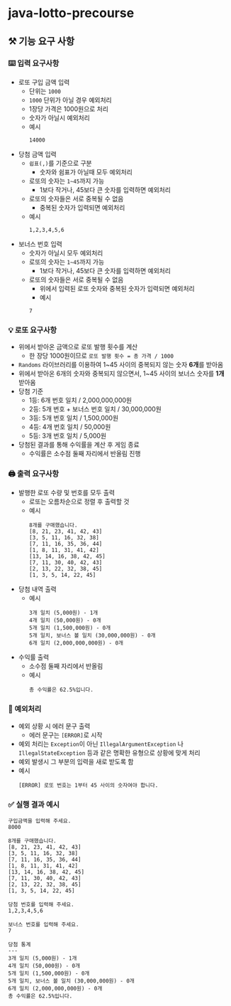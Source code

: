 # java-lotto-precourse


## ⚒️ 기능 요구 사항

### ⌨️ 입력 요구사항
- 로또 구입 금액 입력
  - 단위는 `1000` 
  - ️`1000` 단위가 아닐 경우 예외처리
  - 1장당 가격은 1000원으로 처리
  - 숫자가 아닐시 예외처리
  - 예시
    ```text
    14000
    ```
- 당첨 금액 입력
  - `쉽표(,)`를 기준으로 구분
    - 숫자와 쉼표가 아닐때 모두 예외처리
  - 로또의 숫자는 `1~45`까지 가능
    - 1보다 작거나, 45보다 큰 숫자를 입력하면 예외처리
  - 로또의 숫자들은 서로 중복될 수 없음
    - 중복된 숫자가 입력되면 예외처리
  - 예시
    ```text
    1,2,3,4,5,6
    ```
- 보너스 번호 입력
  - 숫자가 아닐시 모두 예외처리
  - 로또의 숫자는 `1~45`까지 가능
      - 1보다 작거나, 45보다 큰 숫자를 입력하면 예외처리
  - 로또의 숫자들은 서로 중복될 수 없음
      - 위에서 입력된 로또 숫자와 중복된 숫자가 입력되면 예외처리
    - 예시
    ```text
    7
    ```

### 💡 로또 요구사항
- 위에서 받아온 금액으로 로또 발행 횟수를 계산
  - 한 장당 1000원이므로 `로또 발행 횟수 = 총 가격 / 1000`
- `Randoms` 라이브러리를 이용하여 1~45 사이의 중복되지 않는 숫자 **6개**를 받아옴
- 위에서 받아온 6개의 숫자와 중복되지 않으면서, 1~45 사이의 보너스 숫자를 **1개** 받아옴
- 당첨 기준
  - 1등: 6개 번호 일치 / 2,000,000,000원
  - 2등: 5개 번호 + 보너스 번호 일치 / 30,000,000원
  - 3등: 5개 번호 일치 / 1,500,000원
  - 4등: 4개 번호 일치 / 50,000원
  - 5등: 3개 번호 일치 / 5,000원
- 당첨된 결과를 통해 수익률을 계산 후 게임 종료
  - 수익률은 소수점 둘째 자리에서 반올림 진행

### 🖨️ 출력 요구사항
- 발행한 로또 수량 및 번호를 모두 출력
  - 로또는 오름차순으로 정렬 후 출력할 것
  - 예시
    ```text
    8개를 구매했습니다.
    [8, 21, 23, 41, 42, 43]
    [3, 5, 11, 16, 32, 38]
    [7, 11, 16, 35, 36, 44]
    [1, 8, 11, 31, 41, 42]
    [13, 14, 16, 38, 42, 45]
    [7, 11, 30, 40, 42, 43]
    [2, 13, 22, 32, 38, 45]
    [1, 3, 5, 14, 22, 45]    
    ```
- 당첨 내역 출력
  - 예시
    ```text
    3개 일치 (5,000원) - 1개
    4개 일치 (50,000원) - 0개
    5개 일치 (1,500,000원) - 0개
    5개 일치, 보너스 볼 일치 (30,000,000원) - 0개
    6개 일치 (2,000,000,000원) - 0개
    ```
- 수익률 출력
  - 소수점 둘째 자리에서 반올림
  - 예시
    ```text
    총 수익률은 62.5%입니다.
    ```

### 🚨 예외처리
- 예외 상황 시 에러 문구 출력
  - 에러 문구는 `[ERROR]`로 시작
- 예외 처리는 `Exception`이 아닌 `IllegalArgumentException` 나 `IllegalStateException` 등과 같은 명확한 유형으로 상황에 맞게 처리
- 예외 발생시 그 부분의 입력을 새로 받도록 함
- 예시
    ```text
    [ERROR] 로또 번호는 1부터 45 사이의 숫자여야 합니다.
    ```

### ✅ 실행 결과 예시
```text
구입금액을 입력해 주세요.
8000

8개를 구매했습니다.
[8, 21, 23, 41, 42, 43] 
[3, 5, 11, 16, 32, 38] 
[7, 11, 16, 35, 36, 44] 
[1, 8, 11, 31, 41, 42] 
[13, 14, 16, 38, 42, 45] 
[7, 11, 30, 40, 42, 43] 
[2, 13, 22, 32, 38, 45] 
[1, 3, 5, 14, 22, 45]

당첨 번호를 입력해 주세요.
1,2,3,4,5,6

보너스 번호를 입력해 주세요.
7

당첨 통계
---
3개 일치 (5,000원) - 1개
4개 일치 (50,000원) - 0개
5개 일치 (1,500,000원) - 0개
5개 일치, 보너스 볼 일치 (30,000,000원) - 0개
6개 일치 (2,000,000,000원) - 0개
총 수익률은 62.5%입니다.
```